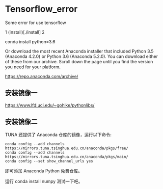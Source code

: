 # Tensorflow_error
Some error for use tensorflow  

1 (install)[./install]
2


conda install python=3.6

Or download the most recent Anaconda installer that included Python 3.5 (Anaconda 4.2.0) or Python 3.6 (Anaconda 5.2.0). You can download either of these from our archive. Scroll down the page until you find the version you need for your platform.

https://repo.anaconda.com/archive/

## 安装镜像一

https://www.lfd.uci.edu/~gohlke/pythonlibs/


## 安装镜像二

TUNA 还提供了 Anaconda 仓库的镜像，运行以下命令:

```
conda config --add channels https://mirrors.tuna.tsinghua.edu.cn/anaconda/pkgs/free/
conda config --add channels https://mirrors.tuna.tsinghua.edu.cn/anaconda/pkgs/main/
conda config --set show_channel_urls yes
```

即可添加 Anaconda Python 免费仓库。

运行 conda install numpy 测试一下吧。
